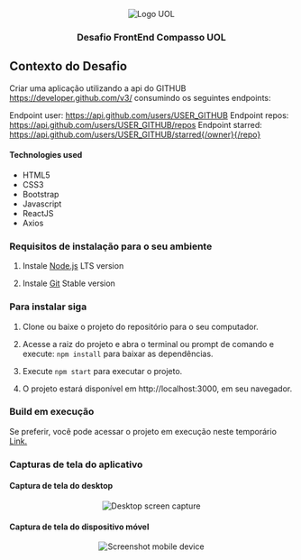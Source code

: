 <p align="center">
  <img align="center" alt="Logo UOL" src="https://githubfinder.compasso.rodrigodacruz.com.br/static/LogoUol.png" />
</p>

<h3 align="center">
  Desafio FrontEnd Compasso UOL
</h3>


## Contexto do Desafio

Criar uma aplicação utilizando a api do GITHUB https://developer.github.com/v3/ consumindo os seguintes endpoints:

Endpoint user: https://api.github.com/users/USER_GITHUB
Endpoint repos: https://api.github.com/users/USER_GITHUB/repos
Endpoint starred: https://api.github.com/users/USER_GITHUB/starred{/owner}{/repo}


<h4>Technologies used</h4>
<ul>
  <li> HTML5
  <li> CSS3 
  <li> Bootstrap
  <li> Javascript
  <li> ReactJS
  <li> Axios
</ul>

### Requisitos de instalação para o seu ambiente 

1. Instale <a href="https://nodejs.org/en/download/" target="_blank" alt="NodeJS">Node.js</a> LTS version

2. Instale <a href="https://git-scm.com/" target="_blank" alt="Git">Git</a> Stable version


### Para instalar siga 

1. Clone ou baixe o projeto do repositório para o seu computador.

2. Acesse a raiz do projeto e abra o terminal ou prompt de comando e execute: `npm install` para baixar as dependências.

3. Execute `npm start` para executar o projeto.

4. O projeto estará disponível em http://localhost:3000, em seu navegador.


### Build em execução

Se preferir, você pode acessar o projeto em execução neste temporário <a href="https://githubfinder.compasso.rodrigodacruz.com.br/" target="_blank" alt="link">Link.</a>


### Capturas de tela do aplicativo


#### Captura de tela do desktop

<p align="center">
  <img align="center" target="_blank" alt="Desktop screen capture" src="https://githubfinder.compasso.rodrigodacruz.com.br/static/screen-1.png"/>
</p>


#### Captura de tela do dispositivo móvel

<p align="center">
  <img align="center" target="_blank" alt="Screenshot mobile device" src="https://githubfinder.compasso.rodrigodacruz.com.br/static/screen-2.png"/>
</p>
